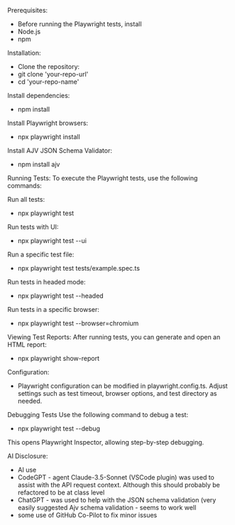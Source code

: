 Prerequisites:
- Before running the Playwright tests, install
- Node.js
- npm

Installation:
- Clone the repository:
- git clone 'your-repo-url'
- cd 'your-repo-name'

Install dependencies:
- npm install

Install Playwright browsers:
- npx playwright install

Install AJV JSON Schema Validator:
- npm install ajv

Running Tests:
To execute the Playwright tests, use the following commands:

Run all tests:
- npx playwright test

Run tests with UI:
- npx playwright test --ui

Run a specific test file:
- npx playwright test tests/example.spec.ts

Run tests in headed mode:
- npx playwright test --headed

Run tests in a specific browser:
- npx playwright test --browser=chromium

Viewing Test Reports:
After running tests, you can generate and open an HTML report:
- npx playwright show-report

Configuration:
- Playwright configuration can be modified in playwright.config.ts. Adjust settings such as test timeout, browser options, and test directory as needed.

Debugging Tests
Use the following command to debug a test:
- npx playwright test --debug

This opens Playwright Inspector, allowing step-by-step debugging.

AI Disclosure:
- AI use
- CodeGPT - agent Claude-3.5-Sonnet (VSCode plugin) was used to assist with the API request context. Although this should probably be refactored to be at class level
- ChatGPT - was used to help with the JSON schema validation (very easily suggested Ajv schema validation - seems to work well
- some use of GitHub Co-Pilot to fix minor issues



